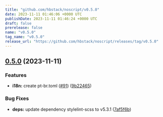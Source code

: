 ```yaml
---
title: "github.com/hbstack/noscript/v0.5.0"
date: 2023-11-11 01:46:06 +0000 UTC
publishDate: 2023-11-11 01:46:24 +0000 UTC
draft: false
prerelease: false
name: "v0.5.0"
tag_name: "v0.5.0"
release_url: "https://github.com/hbstack/noscript/releases/tag/v0.5.0"
---
```


## [0.5.0](https://github.com/hbstack/noscript/compare/v0.4.0...v0.5.0) (2023-11-11)


### Features

* **i18n:** create pt-br.toml ([#91](https://github.com/hbstack/noscript/issues/91)) ([9b22465](https://github.com/hbstack/noscript/commit/9b224653ede021377569b99a3306ce83d5423471))


### Bug Fixes

* **deps:** update dependency stylelint-scss to v5.3.1 ([7af5f6b](https://github.com/hbstack/noscript/commit/7af5f6b296eb8bb0bc9cc68d6e5a6e78145a0aa8))

